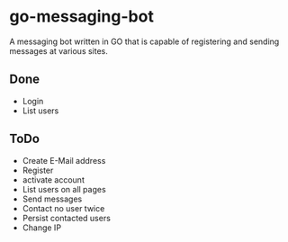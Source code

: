 # go-messaging-bot
A messaging bot written in GO that is capable of registering and sending messages at various sites.

## Done
- Login
- List users

## ToDo
- Create E-Mail address
- Register
- activate account
- List users on all pages
- Send messages
- Contact no user twice
- Persist contacted users
- Change IP
